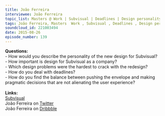 ```yaml
--- 
title: João Ferreira
interviewee: João Ferreira
topic_list: Masters @ Work | Subvisual | Deadlines | Design personality | Design problems | Team | Pushing envelopes | Delightful experiences | Perfecting details | Company values
tags: João Ferreira, Masters  Work , Subvisual , Deadlines , Design personality , Design problems , Team , Pushing envelopes , Delightful experiences , Perfecting details , Company values
soundcloud_id: 221003494
date: 2015-08-26
episode_number: 139
---
```

 
<p class="show_notes_display"><b>Questions:</b><br>- How would you describe the personality of the new design for Subvisual?<br>- How important is design for Subvisual as a company?<br>- Which design problems were the hardest to crack with the redesign?<br>- How do you deal with deadlines?<br>- How do you find the balance between pushing the envelope and making pragmatic decisions that are not alienating the user experience?<br><br><b>Links:</b><b><br></b><a rel="nofollow" target="_blank" href="https://subvisual.co/">Subvisual</a><br>João Ferreira on <a rel="nofollow" target="_blank" href="https://twitter.com/jferreiradzn">Twitter</a><br>João Ferreira on <a rel="nofollow" target="_blank" href="https://dribbble.com/jferreiradzn">Dribbble</a><br><br></p>

